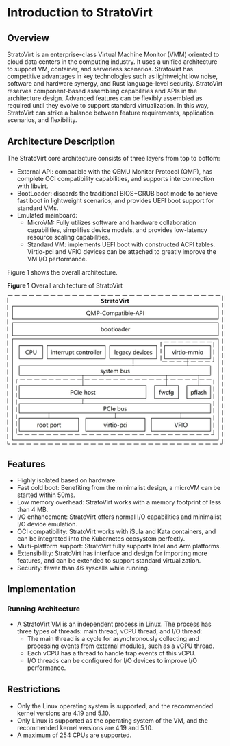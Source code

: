 # Introduction to StratoVirt

## Overview

StratoVirt is an enterprise-class Virtual Machine Monitor (VMM) oriented to cloud data centers in the computing industry. It uses a unified architecture to support VM, container, and serverless scenarios. StratoVirt has competitive advantages in key technologies such as lightweight low noise, software and hardware synergy, and Rust language-level security.
StratoVirt reserves component-based assembling capabilities and APIs in the architecture design. Advanced features can be flexibly assembled as required until they evolve to support standard virtualization. In this way, StratoVirt can strike a balance between feature requirements, application scenarios, and flexibility.

## Architecture Description

The StratoVirt core architecture consists of three layers from top to bottom:

- External API: compatible with the QEMU Monitor Protocol (QMP), has complete OCI compatibility capabilities, and supports interconnection with libvirt.
- BootLoader: discards the traditional BIOS+GRUB boot mode to achieve fast boot in lightweight scenarios, and provides UEFI boot support for standard VMs.
- Emulated mainboard:
    - MicroVM: Fully utilizes software and hardware collaboration capabilities, simplifies device models, and provides low-latency resource scaling capabilities.
    - Standard VM: implements UEFI boot with constructed ACPI tables. Virtio-pci and VFIO devices can be attached to greatly improve the VM I/O performance.

Figure 1 shows the overall architecture.

**Figure 1** Overall architecture of StratoVirt

![](./figures/StratoVirt_architecture.jpg)

## Features

- Highly isolated based on hardware.
- Fast cold boot: Benefiting from the minimalist design, a microVM can be started within 50ms.
- Low memory overhead: StratoVirt works with a memory footprint of less than 4 MB.
- I/O enhancement: StratoVirt offers normal I/O capabilities and minimalist I/O device emulation.
- OCI compatibility: StratoVirt works with iSula and Kata containers, and can be integrated into the Kubernetes ecosystem perfectly.
- Multi-platform support: StratoVirt fully supports Intel and Arm platforms.
- Extensibility: StratoVirt has interface and design for importing more features, and can be extended to support standard virtualization.
- Security: fewer than 46 syscalls while running.

## Implementation

### Running Architecture

- A StratoVirt VM is an independent process in Linux. The process has three types of threads: main thread, vCPU thread, and I/O thread:
    - The main thread is a cycle for asynchronously collecting and processing events from external modules, such as a vCPU thread.
    - Each vCPU has a thread to handle trap events of this vCPU.
    - I/O threads can be configured for I/O devices to improve I/O performance.

## Restrictions

- Only the Linux operating system is supported, and the recommended kernel versions are 4.19 and 5.10.
- Only Linux is supported as the operating system of the VM, and the recommended kernel versions are 4.19 and 5.10.
- A maximum of 254 CPUs are supported.
